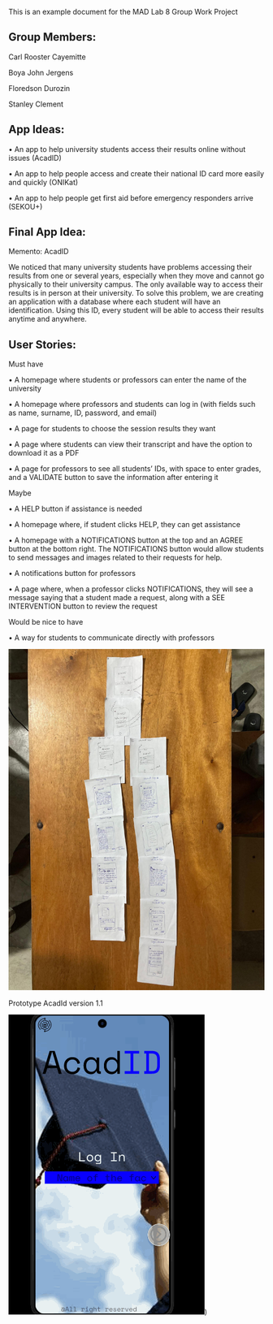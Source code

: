 This is an example document for the MAD Lab 8 Group Work Project

Group Members:
------------------------------------------------------------------------------------------------------------------------------------------

Carl Rooster Cayemitte

Boya John Jergens

Floredson Durozin

Stanley Clement


App Ideas:
------------------------------------------------------------------------------------------------------------------------------------------
  • An app to help university students access their results online without issues (AcadID)

  • An app to help people access and create their national ID card more easily and quickly (ONIKat)

  • An app to help people get first aid before emergency responders arrive (SEKOU+)

Final App Idea:
------------------------------------------------------------------------------------------------------------------------------------------
Memento: AcadID

   We noticed that many university students have problems accessing their results from one or several years, especially when they move and cannot go physically to their university campus. The only available way to access their results is in person at their university.
  To solve this problem, we are creating an application with a database where each student will have an identification. Using this ID, every student will be able to access their results anytime and anywhere.

User Stories:
------------------------------------------------------------------------------------------------------------------------------------------
  Must have

  • A homepage where students or professors can enter the name of the university

  • A homepage where professors and students can log in (with fields such as name, surname, ID, password, and email)

  • A page for students to choose the session results they want
  
  • A page where students can view their transcript and have the option to download it as a PDF
  
  • A page for professors to see all students’ IDs, with space to enter grades, and a VALIDATE button to save the information after entering it

   Maybe

  • A HELP button if assistance is needed
   
  • A homepage where, if student clicks HELP, they can get assistance
  
  • A homepage with a NOTIFICATIONS button at the top and an AGREE button at the bottom right. The NOTIFICATIONS button would allow students to send messages and images related to their requests for help.
    
  • A notifications button for professors
    
  • A page where, when a professor clicks NOTIFICATIONS, they will see a message saying that a student made a request, along with a SEE INTERVENTION button to review the request

  Would be nice to have
    
  • A way for students to communicate directly with professors


![DrawingDesign](https://github.com/Carlrooster14/AcadID_App/blob/1b72c8f81ef48cbdebc27ec7fc770ad46bd6755a/Drawing.jpg)

Prototype AcadId version 1.1

![PrototypeGif](https://github.com/Carlrooster14/AcadID_App/blob/main/AcadID.gif))
